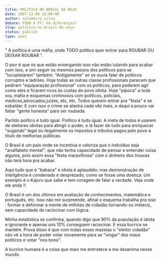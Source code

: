 ```yaml
---
title: POLITICA NO BRASIL DÁ NOJO
date: 2007-12-08 22:00:00
author: valdemiro.silva
debate: PSDB X PT: há diferenças?
slug: politica-no-brasil-da-nojo
status: publish 
type: post
---
```


" A política é uma máfia, onde TODO político quer entrar para ROUBAR OU DEIXAR ROUBAR ".  

O pior é que os que estão enxergando isso não estão lutando para acabar com isso, e sim seguir os mesmos passos dos políticos para se "locupletarem" também. "Antigamente" só se ouvia falar de políticos corruptos e ladrões. Hoje todas as outras classe profissionais parecem que pediram "equiparação profissional" com os políticos, para poderem agir como eles e ficarem ricos às custas do povo idiota. Hoje "pipoca" a toda ora, mafia e esquemas criminosos com políticos, policiais, medicos,advocados,juizes, etc, etc. Todos querem entrar pra "festa" e se esbaldar. E com isso o crime se alastra cada vêz mais, e daqui a pouco vai faltar "gente honesta" para ser roubada.  

Partido político é tudo igual. Político é tudo igual. A meta de todos é usarem de eleitores idiotas para atingir o poder, e lá fazer de tudo para enriquecer "sugando" legal ou ilegalmente os impostos e tributos pagos pelo povo a titulo de melhorias públicas.  

O Brasil é um país onde se incentiva e valoriza que o indivíduo seja "analfabeto mental"; que não tenha capacidade de pensar e entender coisa alguma, pois assim essa "festa maravilhosa" com o dinheiro dos trouxas não terá hora pra acabar.  

Aqui tudo que é "babaca" e idiota é aplaudido; mas demonstração de inteligência é condenado e desprezado, como se fosse uma doença. Um exemplo é o Kajuru que sabe e tem coragem de falar a verdade. Veja onde ele anda !!  

O Brasil é um dos últimos em avaliação de conhecimentos, matemática e português, etc. Isso não me surpreende, afinal o esquema trabalha pra isso : formar e deformar a mente de milhões de cidadão tornando-os imbecís, sem capacidade de raciocinar com lógica.  

Minha estatística se confirma, quando digo que 90% da população é idiota e ignorante e apenas uns 10% conseguem raciocinar. E essa burrice se mantém. Prova disso é que com todas esses mazelas o "eleitor cidadão" não vê a hora de poder votar novamente para se "vingar" dos maus políticos e votar "nos bons".  

A burrice humana é a coisa que mais me entristece e me desanima nesse mundo.
